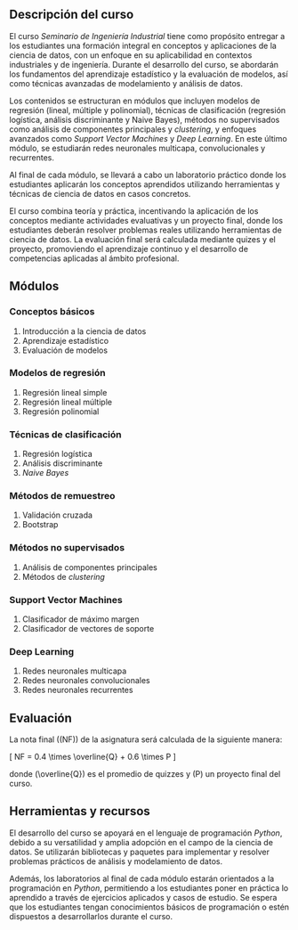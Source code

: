 ## Descripción del curso

El curso *Seminario de Ingeniería Industrial* tiene como propósito entregar a los estudiantes una formación integral en conceptos y aplicaciones de la ciencia de datos, con un enfoque en su aplicabilidad en contextos industriales y de ingeniería. Durante el desarrollo del curso, se abordarán los fundamentos del aprendizaje estadístico y la evaluación de modelos, así como técnicas avanzadas de modelamiento y análisis de datos.

Los contenidos se estructuran en módulos que incluyen modelos de regresión (lineal, múltiple y polinomial), técnicas de clasificación (regresión logística, análisis discriminante y Naive Bayes), métodos no supervisados como análisis de componentes principales y *clustering*, y enfoques avanzados como *Support Vector Machines* y *Deep Learning*. En este último módulo, se estudiarán redes neuronales multicapa, convolucionales y recurrentes.

Al final de cada módulo, se llevará a cabo un laboratorio práctico donde los estudiantes aplicarán los conceptos aprendidos utilizando herramientas y técnicas de ciencia de datos en casos concretos.

El curso combina teoría y práctica, incentivando la aplicación de los conceptos mediante actividades evaluativas y un proyecto final, donde los estudiantes deberán resolver problemas reales utilizando herramientas de ciencia de datos. La evaluación final será calculada mediante quizes y el proyecto, promoviendo el aprendizaje continuo y el desarrollo de competencias aplicadas al ámbito profesional.

## Módulos

### Conceptos básicos
1. Introducción a la ciencia de datos
2. Aprendizaje estadístico
3. Evaluación de modelos

### Modelos de regresión
1. Regresión lineal simple
2. Regresión lineal múltiple
3. Regresión polinomial

### Técnicas de clasificación
1. Regresión logística
2. Análisis discriminante
3. *Naive Bayes*

### Métodos de remuestreo
1. Validación cruzada
2. Bootstrap

### Métodos no supervisados
1. Análisis de componentes principales
2. Métodos de *clustering*

### Support Vector Machines
1. Clasificador de máximo margen
2. Clasificador de vectores de soporte

### Deep Learning
1. Redes neuronales multicapa
2. Redes neuronales convolucionales
3. Redes neuronales recurrentes

## Evaluación

La nota final (\(NF\)) de la asignatura será calculada de la siguiente manera:

\[
NF = 0.4 \times \overline{Q} + 0.6 \times P
\]

donde \(\overline{Q}\) es el promedio de quizzes y \(P\) un proyecto final del curso.

## Herramientas y recursos

El desarrollo del curso se apoyará en el lenguaje de programación *Python*, debido a su versatilidad y amplia adopción en el campo de la ciencia de datos. Se utilizarán bibliotecas y paquetes para implementar y resolver problemas prácticos de análisis y modelamiento de datos.

Además, los laboratorios al final de cada módulo estarán orientados a la programación en *Python*, permitiendo a los estudiantes poner en práctica lo aprendido a través de ejercicios aplicados y casos de estudio. Se espera que los estudiantes tengan conocimientos básicos de programación o estén dispuestos a desarrollarlos durante el curso.
